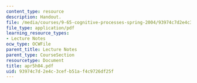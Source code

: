 ```yaml
---
content_type: resource
description: Handout.
file: /media/courses/9-65-cognitive-processes-spring-2004/93974c7d2e4c3cefb51af4c9726df25f_apr5h04.pdf
file_type: application/pdf
learning_resource_types:
- Lecture Notes
ocw_type: OCWFile
parent_title: Lecture Notes
parent_type: CourseSection
resourcetype: Document
title: apr5h04.pdf
uid: 93974c7d-2e4c-3cef-b51a-f4c9726df25f
---
```

